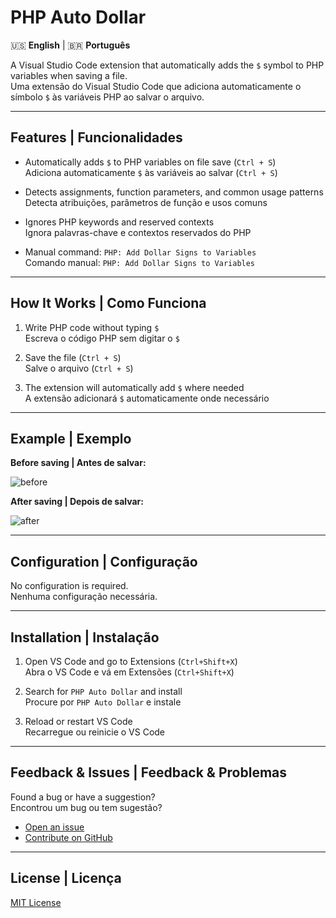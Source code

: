 # PHP Auto Dollar

🇺🇸 **English** | 🇧🇷 **Português**

A Visual Studio Code extension that automatically adds the `$` symbol to PHP variables when saving a file.  
Uma extensão do Visual Studio Code que adiciona automaticamente o símbolo `$` às variáveis PHP ao salvar o arquivo.

---

## Features | Funcionalidades

- Automatically adds `$` to PHP variables on file save (`Ctrl + S`)  
  Adiciona automaticamente `$` às variáveis ao salvar (`Ctrl + S`)

- Detects assignments, function parameters, and common usage patterns  
  Detecta atribuições, parâmetros de função e usos comuns

- Ignores PHP keywords and reserved contexts  
  Ignora palavras-chave e contextos reservados do PHP

- Manual command: `PHP: Add Dollar Signs to Variables`  
  Comando manual: `PHP: Add Dollar Signs to Variables`

---

## How It Works | Como Funciona

1. Write PHP code without typing `$`  
   Escreva o código PHP sem digitar o `$`

2. Save the file (`Ctrl + S`)  
   Salve o arquivo (`Ctrl + S`)

3. The extension will automatically add `$` where needed  
   A extensão adicionará `$` automaticamente onde necessário

---

## Example | Exemplo

**Before saving | Antes de salvar:**

![before](https://github.com/user-attachments/assets/744f5929-282b-4f11-92c1-ccfa1d603c5a)


**After saving | Depois de salvar:**

![after](https://github.com/user-attachments/assets/2e02645a-33f8-466b-815c-031ddfcb5ffa)

---

## Configuration | Configuração

No configuration is required.  
Nenhuma configuração necessária.

---

## Installation | Instalação

1. Open VS Code and go to Extensions (`Ctrl+Shift+X`)  
    Abra o VS Code e vá em Extensões (`Ctrl+Shift+X`)

2. Search for `PHP Auto Dollar` and install  
    Procure por `PHP Auto Dollar` e instale

3. Reload or restart VS Code  
    Recarregue ou reinicie o VS Code

---

## Feedback & Issues | Feedback & Problemas

Found a bug or have a suggestion?  
Encontrou um bug ou tem sugestão?

- [Open an issue](https://github.com/andrepfdev/vscode-php-auto-dollar/issues)
- [Contribute on GitHub](https://github.com/andrepfdev/vscode-php-auto-dollar)

---

## License | Licença

[MIT License](LICENSE)
